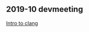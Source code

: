 ## 2019-10 devmeeting

[Intro to clang](https://llvm.org/devmtg/2019-10/slides/ClangTutorial-Stulova-vanHaastregt.pdf)
